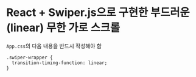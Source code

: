 # React + Swiper.js으로 구현한 부드러운(linear) 무한 가로 스크롤
```App.css```의 다음 내용을 반드시 작성해야 함
```
.swiper-wrapper {
  transition-timing-function: linear;
}
```
